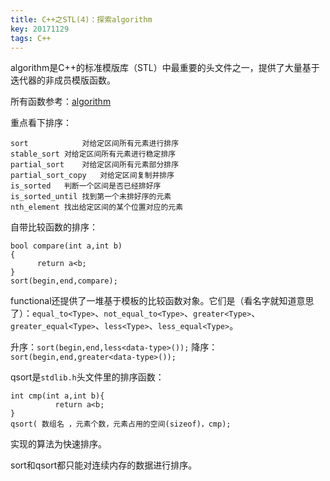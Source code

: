 ```yaml
---
title: C++之STL(4)：探索algorithm
key: 20171129
tags: C++
---
```


algorithm是C++的标准模版库（STL）中最重要的头文件之一，提供了大量基于迭代器的非成员模版函数。

所有函数参考：[algorithm](http://www.cplusplus.com/reference/algorithm/)

重点看下排序：

~~~
sort	        对给定区间所有元素进行排序
stable_sort	对给定区间所有元素进行稳定排序
partial_sort	对给定区间所有元素部分排序
partial_sort_copy	对给定区间复制并排序
is_sorted	判断一个区间是否已经排好序
is_sorted_until 找到第一个未排好序的元素
nth_element	找出给定区间的某个位置对应的元素
~~~

自带比较函数的排序：

    bool compare(int a,int b)
    {
          return a<b;
    }
    sort(begin,end,compare);

functional还提供了一堆基于模板的比较函数对象。它们是（看名字就知道意思了）：`equal_to<Type>`、`not_equal_to<Type>`、`greater<Type>`、`greater_equal<Type>`、`less<Type>`、`less_equal<Type>`。

升序：`sort(begin,end,less<data-type>());`
降序：`sort(begin,end,greater<data-type>());`

qsort是`stdlib.h`头文件里的排序函数：

    int cmp(int a,int b){
              return a<b;
    }
    qsort( 数组名 ，元素个数，元素占用的空间(sizeof)，cmp);

实现的算法为快速排序。

sort和qsort都只能对连续内存的数据进行排序。
